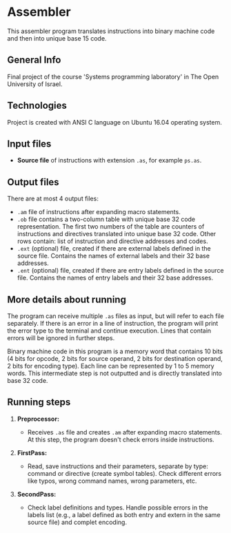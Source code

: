# Assembler

This assembler program translates instructions into binary machine code and then into unique base 15 code.

## General Info

Final project of the course 'Systems programming laboratory' in The Open University of Israel.

## Technologies

Project is created with ANSI C language on Ubuntu 16.04 operating system.

## Input files

- **Source file** of instructions with extension `.as`, for example `ps.as`.

## Output files

There are at most 4 output files:

- `.am` file of instructions after expanding macro statements.
- `.ob` file contains a two-column table with unique base 32 code representation. The first two numbers of the table are counters of instructions and directives translated into unique base 32 code. Other rows contain: list of instruction and directive addresses and codes.
- `.ext` (optional) file, created if there are external labels defined in the source file. Contains the names of external labels and their 32 base addresses.
- `.ent` (optional) file, created if there are entry labels defined in the source file. Contains the names of entry labels and their 32 base addresses.

## More details about running

The program can receive multiple `.as` files as input, but will refer to each file separately. If there is an error in a line of instruction, the program will print the error type to the terminal and continue execution. Lines that contain errors will be ignored in further steps.

Binary machine code in this program is a memory word that contains 10 bits (4 bits for opcode, 2 bits for source operand, 2 bits for destination operand, 2 bits for encoding type). Each line can be represented by 1 to 5 memory words. This intermediate step is not outputted and is directly translated into base 32 code.

## Running steps

1. **Preprocessor:**
   - Receives `.as` file and creates `.am` after expanding macro statements. At this step, the program doesn't check errors inside instructions.

2. **FirstPass:**
   - Read, save instructions and their parameters, separate by type: command or directive (create symbol tables). Check different errors like typos, wrong command names, wrong parameters, etc.

3. **SecondPass:**
   - Check label definitions and types. Handle possible errors in the labels list (e.g., a label defined as both entry and extern in the same source file) and complet encoding.
